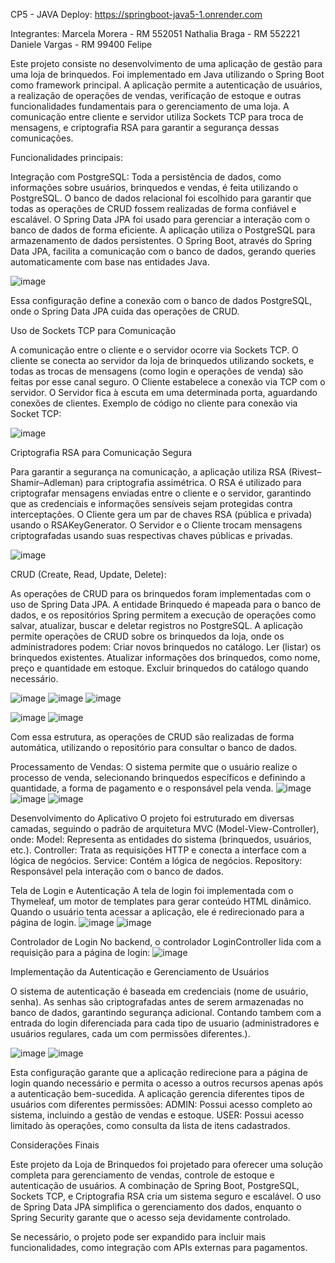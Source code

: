 CP5 - JAVA
Deploy: https://springboot-java5-1.onrender.com

Integrantes:
Marcela Morera - RM 552051
Nathalia Braga - RM 552221
Daniele Vargas - RM 99400
Felipe


Este projeto consiste no desenvolvimento de uma aplicação de gestão para uma loja de brinquedos. Foi implementado em Java utilizando o Spring Boot como framework principal. A aplicação permite a autenticação de usuários, a realização de operações de vendas, verificação de estoque e outras funcionalidades fundamentais para o gerenciamento de uma loja. A comunicação entre cliente e servidor utiliza Sockets TCP para troca de mensagens, e criptografia RSA para garantir a segurança dessas comunicações.

Funcionalidades principais:


Integração com PostgreSQL:
Toda a persistência de dados, como informações sobre usuários, brinquedos e vendas, é feita utilizando o PostgreSQL. O banco de dados relacional foi escolhido para garantir que todas as operações de CRUD fossem realizadas de forma confiável e escalável. O Spring Data JPA foi usado para gerenciar a interação com o banco de dados de forma eficiente.
A aplicação utiliza o PostgreSQL para armazenamento de dados persistentes. O Spring Boot, através do Spring Data JPA, facilita a comunicação com o banco de dados, gerando queries automaticamente com base nas entidades Java.

![image](https://github.com/user-attachments/assets/49ed084b-12cb-45cb-86ec-40f3c23c4f99)

Essa configuração define a conexão com o banco de dados PostgreSQL, onde o Spring Data JPA cuida das operações de CRUD.


Uso de Sockets TCP para Comunicação

A comunicação entre o cliente e o servidor ocorre via Sockets TCP. O cliente se conecta ao servidor da loja de brinquedos utilizando sockets, e todas as trocas de mensagens (como login e operações de venda) são feitas por esse canal seguro.
O Cliente estabelece a conexão via TCP com o servidor.
O Servidor fica à escuta em uma determinada porta, aguardando conexões de clientes.
Exemplo de código no cliente para conexão via Socket TCP:

![image](https://github.com/user-attachments/assets/890e50ac-dbe6-4188-bdc1-281a6374797d)


Criptografia RSA para Comunicação Segura

Para garantir a segurança na comunicação, a aplicação utiliza RSA (Rivest–Shamir–Adleman) para criptografia assimétrica. O RSA é utilizado para criptografar mensagens enviadas entre o cliente e o servidor, garantindo que as credenciais e informações sensíveis sejam protegidas contra interceptações.
O Cliente gera um par de chaves RSA (pública e privada) usando o RSAKeyGenerator.
O Servidor e o Cliente trocam mensagens criptografadas usando suas respectivas chaves públicas e privadas.

![image](https://github.com/user-attachments/assets/d99ad539-add3-4757-ae26-534723154f2d)


CRUD (Create, Read, Update, Delete):

As operações de CRUD para os brinquedos foram implementadas com o uso de Spring Data JPA. A entidade Brinquedo é mapeada para o banco de dados, e os repositórios Spring permitem a execução de operações como salvar, atualizar, buscar e deletar registros no PostgreSQL.
A aplicação permite operações de CRUD sobre os brinquedos da loja, onde os administradores podem:
Criar novos brinquedos no catálogo.
Ler (listar) os brinquedos existentes.
Atualizar informações dos brinquedos, como nome, preço e quantidade em estoque.
Excluir brinquedos do catálogo quando necessário.

![image](https://github.com/user-attachments/assets/4ae55874-755b-4366-8bce-2d834d8824c9)
![image](https://github.com/user-attachments/assets/5cd5e132-b0ec-4036-9d5a-9b09fb83b9ce)
![image](https://github.com/user-attachments/assets/8b59ea7b-a1ea-49cf-a3e7-d2cee9b39c5a)

![image](https://github.com/user-attachments/assets/b9ffc87c-e62b-4aa5-acaa-23c74c8e2c8b)
![image](https://github.com/user-attachments/assets/8cc36f3d-6071-4a1f-bfe8-0e4316709038)

Com essa estrutura, as operações de CRUD são realizadas de forma automática, utilizando o repositório para consultar o banco de dados.



Processamento de Vendas:
O sistema permite que o usuário realize o processo de venda, selecionando brinquedos específicos e definindo a quantidade, a forma de pagamento e o responsável pela venda.
![image](https://github.com/user-attachments/assets/6660d070-27df-44f0-8f45-0213757e702f)
![image](https://github.com/user-attachments/assets/cdf4e03a-2351-4241-90d8-27270df1940b)
![image](https://github.com/user-attachments/assets/fe712045-3088-4ddc-8c33-a9bc7bf33b72)


Desenvolvimento do Aplicativo
O projeto foi estruturado em diversas camadas, seguindo o padrão de arquitetura MVC (Model-View-Controller), onde:
Model: Representa as entidades do sistema (brinquedos, usuários, etc.).
Controller: Trata as requisições HTTP e conecta a interface com a lógica de negócios.
Service: Contém a lógica de negócios.
Repository: Responsável pela interação com o banco de dados.

Tela de Login e Autenticação
A tela de login foi implementada com o Thymeleaf, um motor de templates para gerar conteúdo HTML dinâmico. Quando o usuário tenta acessar a aplicação, ele é redirecionado para a página de login.
![image](https://github.com/user-attachments/assets/67582124-2b49-4d98-9319-6a4fde745a43)
![image](https://github.com/user-attachments/assets/4c25386e-9d5f-4c35-a77e-c0908bcbc5bb)


Controlador de Login
No backend, o controlador LoginController lida com a requisição para a página de login:
![image](https://github.com/user-attachments/assets/5f3a28c9-c20c-47be-be90-4f2d3cc6005b)


Implementação da Autenticação e Gerenciamento de Usuários

O sistema de autenticação é baseada em credenciais (nome de usuário, senha). As senhas são criptografadas antes de serem armazenadas no banco de dados, garantindo segurança adicional. Contando tambem com a entrada do login diferenciada para cada tipo de usuario (administradores e usuários regulares, cada um com permissões diferentes.). 

![image](https://github.com/user-attachments/assets/c8822e86-aa2f-4961-8279-a253c6a3ea0a)
![image](https://github.com/user-attachments/assets/db79ac70-c23c-4b3b-9309-c274a9c8141b)

Esta configuração garante que a aplicação redirecione para a página de login quando necessário e permita o acesso a outros recursos apenas após a autenticação bem-sucedida. A aplicação gerencia diferentes tipos de usuários com diferentes permissões:
ADMIN: Possui acesso completo ao sistema, incluindo a gestão de vendas e estoque.
USER: Possui acesso limitado às operações, como consulta da lista de itens cadastrados.



Considerações Finais

Este projeto da Loja de Brinquedos foi projetado para oferecer uma solução completa para gerenciamento de vendas, controle de estoque e autenticação de usuários. A combinação de Spring Boot, PostgreSQL, Sockets TCP, e Criptografia RSA cria um sistema seguro e escalável. O uso de Spring Data JPA simplifica o gerenciamento dos dados, enquanto o Spring Security garante que o acesso seja devidamente controlado.

Se necessário, o projeto pode ser expandido para incluir mais funcionalidades, como integração com APIs externas para pagamentos.







